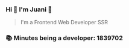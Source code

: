 ### Hi 👋 I&#39;m Juani 🦁

> I&#39;m a Frontend Web Developer SSR

### 📚 Minutes being a developer: 1839702
